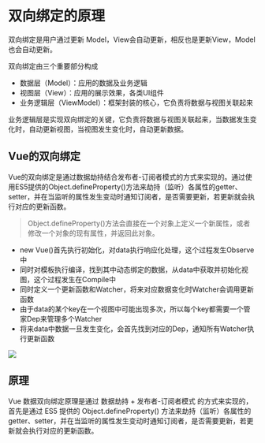 # 双向绑定的原理

双向绑定是用户通过更新 Model，View会自动更新，相反也是更新View，Model也会自动更新。

双向绑定由三个重要部分构成

- 数据层（Model）：应用的数据及业务逻辑
- 视图层（View）：应用的展示效果，各类UI组件
- 业务逻辑层（ViewModel）：框架封装的核心，它负责将数据与视图关联起来

业务逻辑层是实现双向绑定的关键，它负责将数据与视图关联起来，当数据发生变化时，自动更新视图，当视图发生变化时，自动更新数据。

## Vue的双向绑定

Vue的双向绑定是通过数据劫持结合发布者-订阅者模式的方式来实现的。通过使用ES5提供的Object.defineProperty()方法来劫持（监听）各属性的getter、setter，并在当监听的属性发生变动时通知订阅者，是否需要更新，若更新就会执行对应的更新函数。

> Object.defineProperty()方法会直接在一个对象上定义一个新属性，或者修改一个对象的现有属性，并返回此对象。




















- new Vue()首先执行初始化，对data执行响应化处理，这个过程发生Observe中
- 同时对模板执行编译，找到其中动态绑定的数据，从data中获取并初始化视图，这个过程发生在Compile中
- 同时定义⼀个更新函数和Watcher，将来对应数据变化时Watcher会调用更新函数
- 由于data的某个key在⼀个视图中可能出现多次，所以每个key都需要⼀个管家Dep来管理多个Watcher
- 将来data中数据⼀旦发生变化，会首先找到对应的Dep，通知所有Watcher执行更新函数

![](https://static.vue-js.com/e5369850-3ac9-11eb-85f6-6fac77c0c9b3.png)

## 原理

Vue 数据双向绑定原理是通过 数据劫持 + 发布者-订阅者模式 的方式来实现的，首先是通过 ES5 提供的 Object.defineProperty() 方法来劫持（监听）各属性的 getter、setter，并在当监听的属性发生变动时通知订阅者，是否需要更新，若更新就会执行对应的更新函数。